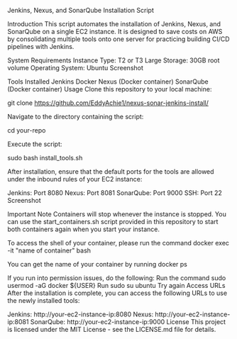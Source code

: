 Jenkins, Nexus, and SonarQube Installation Script

Introduction
This script automates the installation of Jenkins, Nexus, and SonarQube on a single EC2 instance. It is designed to save costs on AWS by consolidating multiple tools onto one server for practicing building CI/CD pipelines with Jenkins.

System Requirements
Instance Type: T2 or T3 Large
Storage: 30GB root volume
Operating System: Ubuntu
Screenshot 

Tools Installed
Jenkins
Docker
Nexus (Docker container)
SonarQube (Docker container)
Usage
Clone this repository to your local machine:

git clone https://github.com/EddyAchie1/nexus-sonar-jenkins-install/

Navigate to the directory containing the script:

cd your-repo

Execute the script:

sudo bash install_tools.sh

After installation, ensure that the default ports for the tools are allowed under the inbound rules of your EC2 instance:

Jenkins: Port 8080
Nexus: Port 8081
SonarQube: Port 9000
SSH: Port 22
Screenshot 

Important Note
Containers will stop whenever the instance is stopped. You can use the start_containers.sh script provided in this repository to start both containers again when you start your instance.

To access the shell of your container, please run the command docker exec -it "name of container" bash

You can get the name of your container by running docker ps

If you run into permission issues, do the following:
Run the command sudo usermod -aG docker ${USER}
Run sudo su ubuntu
Try again
Access URLs
After the installation is complete, you can access the following URLs to use the newly installed tools:

Jenkins: http://your-ec2-instance-ip:8080
Nexus: http://your-ec2-instance-ip:8081
SonarQube: http://your-ec2-instance-ip:9000
License
This project is licensed under the MIT License - see the LICENSE.md file for details.
